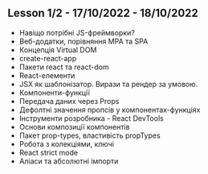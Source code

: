 ## Lesson 1/2 - 17/10/2022 - 18/10/2022

- Навіщо потрібні JS-фреймворки?
- Веб-додатки, порівняння MPA та SPA
- Концепція Virtual DOM
- create-react-app
- Пакети react та react-dom
- React-елементи
- JSX як шаблонізатор. Вирази та рендер за умовою.
- Компоненти-функції
- Передача даних через Props
- Дефолтні значення пропсів у компонентах-функціях
- Інструменти розробника - React DevTools
- Основи композиції компонентів
- Пакет prop-types, властивість propTypes
- Робота з колекціями, ключі
- React strict mode
- Аліаси та абсолютні імпорти
